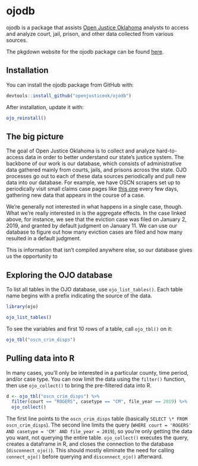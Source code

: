 
<!-- README.md is generated from README.Rmd. Please edit that file -->

# ojodb

ojodb is a package that assists [Open Justice
Oklahoma](https://openjustice.okpolicy.org/) analysts to access and
analyze court, jail, prison, and other data collected from various
sources.

The pkgdown website for the ojodb package can be found
[here](https://openjusticeok.github.io/ojodb/).

## Installation

You can install the ojodb package from GitHub with:

``` r
devtools::install_github("openjusticeok/ojodb")
```

After installation, update it with:

``` r
ojo_reinstall()
```

## The big picture

The goal of Open Justice Oklahoma is to collect and analyze
hard-to-access data in order to better understand our state’s justice
system. The backbone of our work is our database, which consists of
administrative data gathered mainly from courts, jails, and prisons
across the state. OJO processes go out to each of these data sources
periodically and pull new data into our database. For example, we have
OSCN scrapers set up to periodically visit small claims case pages like
[this
one](https://www.oscn.net/dockets/GetCaseInformation.aspx?db=tulsa&number=SC-2019-10)
every few days, gathering new data that appears in the course of a case.

We’re generally not interested in what happens in a single case, though.
What we’re really interested in is the aggregate effects. In the case
linked above, for instance, we see that the eviction case was filed on
January 2, 2019, and granted by default judgment on January 11. We can
use our database to figure out how many eviction cases are filed and how
many resulted in a default judgment.

This is information that isn’t compiled anywhere else, so our database
gives us the opportunity to

## Exploring the OJO database

To list all tables in the OJO database, use `ojo_list_tables()`. Each
table name begins with a prefix indicating the source of the data.

``` r
library(ojo)

ojo_list_tables()
```

To see the variables and first 10 rows of a table, call `ojo_tbl()` on
it:

``` r
ojo_tbl("oscn_crim_disps")
```

## Pulling data into R

In many cases, you’ll only be interested in a particular county, time
period, and/or case type. You can now limit the data using the
`filter()` function, then use `ojo_collect()` to bring the pre-filtered
data into R.

``` r
d <- ojo_tbl("oscn_crim_disps") %>% 
  filter(court == "ROGERS", casetype == "CM", file_year == 2019) %>% 
  ojo_collect()
```

The first line points to the `oscn_crim_disps` table (basically `SELECT
\* FROM oscn_crim_disps`). The second line limits the query (`WHERE
court = 'ROGERS' AND casetype = 'CM' AND file_year = 2019`), so you’re
only getting the data you want, not querying the entire table.
`ojo_collect()` executes the query, creates a dataframe in R, and closes
the connection to the database (`disconnect_ojo()`). This should mostly
eliminate the need for calling `connect_ojo()` before querying and
`disconnect_ojo()` afterward.
